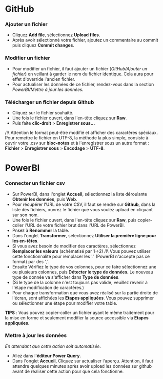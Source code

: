 # GitHub

### Ajouter un fichier
* Cliquez **Add file**, sélectionnez **Upload files**.
* Après avoir sélectionné votre fichier, ajoutez un commentaire au commit puis cliquez **Commit changes**.

### Modifier un fichier
* Pour modifier un fichier, il faut ajouter un fichier (*GitHub/Ajouter un fichier*) en veillant à garder le nom du fichier identique. Cela aura pour effet d'override l'ancien fichier.
* Pour actualiser les données de ce fichier, rendez-vous dans la section *PowerBI/Mettre à jour les données*.

### Télécharger un fichier depuis Github

* Cliquez sur le fichier souhaité.
* Une fois le fichier ouvert, dans l'en-tête cliquez sur **Raw**.
* Puis faite **clic-droit** > **Enregistrer sous...**

/!\ Attention le format peut-être modifié et afficher des caractères spéciaux. Pour remettre le fichier en UTF-8, la méthode la plus simple, consiste à ouvrir votre .csv sur **bloc-notes** et à l'enregistrer sous un autre format :  
**Fichier** > **Enregistrer sous** > **Encodage** > **UTF-8**.

# PowerBI

### Connecter un fichier csv

* Sur PowerBI, dans l'onglet **Accueil**, sélectionnez la liste déroulante **Obtenir les données**, puis **Web**.
* Pour récupérer l'URL de votre CSV, il faut se rendre sur **Github**, dans la liste des fichiers, ouvrez le fichier que vous voulez upload en cliquant sur son nom.
* Une fois le fichier ouvert, dans l'en-tête cliquez sur **Raw**, puis copier-coller l'URL de votre fichier brut dans l'URL de PowerBI.
* Pnsez à **Renommer** la table.
* Dans l'onglet **Transformer**, sélectionnez **Utiliser la première ligne pour les en-têtes**.
* Si vous avez besoin de modifier des caractères, sélectionnez **Remplacer les valeurs** (schématisé par 1->2) /!\ Vous pouvez utiliser cette fonctionnalité pour remplacer les '.' (PowerBI n'accepte pas ce format) par des ','.
* Ensuite Vérifiez le type de vos colonnes, pour ce faire sélectionnez une ou plusieurs colonnes, puis **Détecter le type de données**. Le nouveau type de donnée va s'afficher dans **Type de données**.
* (Si le type de la colonne n'est toujours pas valide, veuillez revenir à l'étape modification de caractères.)
* Pour chaque transformation que vous avez réalisé sur la partie droite de l'écran, sont affichées les **Etapes appliquées**. Vous pouvez supprimer ou sélectionner une étape pour modifier votre table.

**TIPS** : Vous pouvez copier-coller un fichier ayant le même traitement pour la mise en forme et seulement modifier la source accessible via **Etapes appliquées**.

### Mettre à jour les données
*En attendant que cette action soit automatisée*.

* Allez dans l'**éditeur Power Query**.
* Dans l'onglet **Accueil**, Cliquez sur actualiser l'aperçu. Attention, il faut attendre quelques minutes après avoir upload les données sur github avant de réaliser cette action pour que cela fonctionne. 

